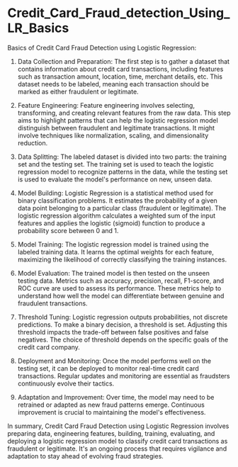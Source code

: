 # Credit_Card_Fraud_detection_Using_LR_Basics

Basics of Credit Card Fraud Detection using Logistic Regression:
1. Data Collection and Preparation:
The first step is to gather a dataset that contains information about credit card transactions, including features such as transaction amount, location, time, merchant details, etc. This dataset needs to be labeled, meaning each transaction should be marked as either fraudulent or legitimate.

2. Feature Engineering:
Feature engineering involves selecting, transforming, and creating relevant features from the raw data. This step aims to highlight patterns that can help the logistic regression model distinguish between fraudulent and legitimate transactions. It might involve techniques like normalization, scaling, and dimensionality reduction.

3. Data Splitting:
The labeled dataset is divided into two parts: the training set and the testing set. The training set is used to teach the logistic regression model to recognize patterns in the data, while the testing set is used to evaluate the model's performance on new, unseen data.

4. Model Building:
Logistic Regression is a statistical method used for binary classification problems. It estimates the probability of a given data point belonging to a particular class (fraudulent or legitimate). The logistic regression algorithm calculates a weighted sum of the input features and applies the logistic (sigmoid) function to produce a probability score between 0 and 1.

5. Model Training:
The logistic regression model is trained using the labeled training data. It learns the optimal weights for each feature, maximizing the likelihood of correctly classifying the training instances.

6. Model Evaluation:
The trained model is then tested on the unseen testing data. Metrics such as accuracy, precision, recall, F1-score, and ROC curve are used to assess its performance. These metrics help to understand how well the model can differentiate between genuine and fraudulent transactions.

7. Threshold Tuning:
Logistic regression outputs probabilities, not discrete predictions. To make a binary decision, a threshold is set. Adjusting this threshold impacts the trade-off between false positives and false negatives. The choice of threshold depends on the specific goals of the credit card company.

8. Deployment and Monitoring:
Once the model performs well on the testing set, it can be deployed to monitor real-time credit card transactions. Regular updates and monitoring are essential as fraudsters continuously evolve their tactics.

9. Adaptation and Improvement:
Over time, the model may need to be retrained or adapted as new fraud patterns emerge. Continuous improvement is crucial to maintaining the model's effectiveness.

In summary, Credit Card Fraud Detection using Logistic Regression involves preparing data, engineering features, building, training, evaluating, and deploying a logistic regression model to classify credit card transactions as fraudulent or legitimate. It's an ongoing process that requires vigilance and adaptation to stay ahead of evolving fraud strategies.




